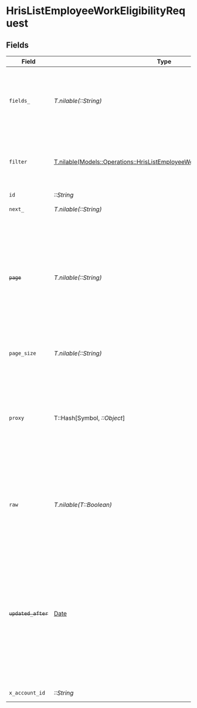 # HrisListEmployeeWorkEligibilityRequest


## Fields

| Field                                                                                                                                                                                                  | Type                                                                                                                                                                                                   | Required                                                                                                                                                                                               | Description                                                                                                                                                                                            | Example                                                                                                                                                                                                |
| ------------------------------------------------------------------------------------------------------------------------------------------------------------------------------------------------------ | ------------------------------------------------------------------------------------------------------------------------------------------------------------------------------------------------------ | ------------------------------------------------------------------------------------------------------------------------------------------------------------------------------------------------------ | ------------------------------------------------------------------------------------------------------------------------------------------------------------------------------------------------------ | ------------------------------------------------------------------------------------------------------------------------------------------------------------------------------------------------------ |
| `fields_`                                                                                                                                                                                              | *T.nilable(::String)*                                                                                                                                                                                  | :heavy_minus_sign:                                                                                                                                                                                     | The comma separated list of fields that will be returned in the response (if empty, all fields are returned)                                                                                           | id,remote_id,type,sub_type,document,valid_from,valid_to,issued_by,number,unified_custom_fields                                                                                                         |
| `filter`                                                                                                                                                                                               | [T.nilable(Models::Operations::HrisListEmployeeWorkEligibilityQueryParamFilter)](../../models/operations/hrislistemployeeworkeligibilityqueryparamfilter.md)                                           | :heavy_minus_sign:                                                                                                                                                                                     | Filter parameters that allow greater customisation of the list response                                                                                                                                |                                                                                                                                                                                                        |
| `id`                                                                                                                                                                                                   | *::String*                                                                                                                                                                                             | :heavy_check_mark:                                                                                                                                                                                     | N/A                                                                                                                                                                                                    |                                                                                                                                                                                                        |
| `next_`                                                                                                                                                                                                | *T.nilable(::String)*                                                                                                                                                                                  | :heavy_minus_sign:                                                                                                                                                                                     | The unified cursor                                                                                                                                                                                     |                                                                                                                                                                                                        |
| ~~`page`~~                                                                                                                                                                                             | *T.nilable(::String)*                                                                                                                                                                                  | :heavy_minus_sign:                                                                                                                                                                                     | : warning: ** DEPRECATED **: This will be removed in a future release, please migrate away from it as soon as possible.<br/><br/>The page number of the results to fetch                               |                                                                                                                                                                                                        |
| `page_size`                                                                                                                                                                                            | *T.nilable(::String)*                                                                                                                                                                                  | :heavy_minus_sign:                                                                                                                                                                                     | The number of results per page (default value is 25)                                                                                                                                                   |                                                                                                                                                                                                        |
| `proxy`                                                                                                                                                                                                | T::Hash[Symbol, *::Object*]                                                                                                                                                                            | :heavy_minus_sign:                                                                                                                                                                                     | Query parameters that can be used to pass through parameters to the underlying provider request by surrounding them with 'proxy' key                                                                   |                                                                                                                                                                                                        |
| `raw`                                                                                                                                                                                                  | *T.nilable(T::Boolean)*                                                                                                                                                                                | :heavy_minus_sign:                                                                                                                                                                                     | Indicates that the raw request result should be returned in addition to the mapped result (default value is false)                                                                                     |                                                                                                                                                                                                        |
| ~~`updated_after`~~                                                                                                                                                                                    | [Date](https://ruby-doc.org/stdlib-2.6.1/libdoc/date/rdoc/Date.html)                                                                                                                                   | :heavy_minus_sign:                                                                                                                                                                                     | : warning: ** DEPRECATED **: This will be removed in a future release, please migrate away from it as soon as possible.<br/><br/>Use a string with a date to only select results updated after that given date | 2020-01-01T00:00:00.000Z                                                                                                                                                                               |
| `x_account_id`                                                                                                                                                                                         | *::String*                                                                                                                                                                                             | :heavy_check_mark:                                                                                                                                                                                     | The account identifier                                                                                                                                                                                 |                                                                                                                                                                                                        |